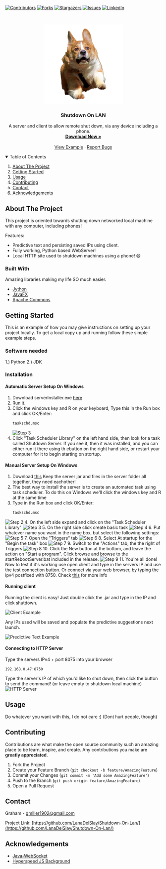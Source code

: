 [![Contributors][contributors-shield]][contributors-url]
[![Forks][forks-shield]][forks-url]
[![Stargazers][stars-shield]][stars-url]
[![Issues][issues-shield]][issues-url]
[![LinkedIn][linkedin-shield]][linkedin-url]



<!-- PROJECT LOGO -->
<br />
<p align="center">
  <a href="https://github.com/LanaDelSlay/Shutdown-On-Lan/blob/main/corgi.png">
    <img src="Corgi.png" alt="Logo" width="256" height="256">
  </a>

  <h3 align="center">Shutdown On LAN</h3>

  <p align="center">
    A server and client to allow remote shut down, via any device including a phone.
    <br />
    <a href="https://github.com/LanaDelSlay/Shutdown-On-Lan/releases"><strong>Download Now »</strong></a>
    <br />
    <br />
    <a href="https://i.imgur.com/XkbcIeS.png">View Example</a>
    ·
    <a href="https://github.com/LanaDelSlay/Shutdown-On-Lan/issues">Report Bugs</a>
  
</p>



<!-- TABLE OF CONTENTS -->
<details open="open">
  <summary>Table of Contents</summary>
  <ol>
    <li>
      <a href="#about-the-project">About The Project</a>
      <ul>
      </ul>
    </li>
    <li><a href="#getting-started">Getting Started</a></li>
    <li><a href="#usage">Usage</a></li>
    <li><a href="#contributing">Contributing</a></li>
    <li><a href="#contact">Contact</a></li>
    <li><a href="#acknowledgements">Acknowledgements</a></li>
  </ol>
</details>



<!-- ABOUT THE PROJECT -->
## About The Project
This project is oriented towards shutting down networked local machine with any computer, including phones!

Features:
* Predictive text and persisting saved IPs using client.
* Fully working, Python based WebServer!
* Local HTTP site used to shutdown machines using a phone! :smile:

### Built With

Amazing libraries making my life SO much easier.
* [Jython](https://www.jython.org/)
* [JavaFX](https://openjfx.io/)
* [Apache Commons](https://commons.apache.org/)



<!-- GETTING STARTED -->
## Getting Started

This is an example of how you may give instructions on setting up your project locally.
To get a local copy up and running follow these simple example steps.

### Software needed
1.) Python
2.) JDK

### Installation

#### Automatic Server Setup On Windows
1. Download serverInstaller.exe [here](https://github.com/LanaDelSlay/Shutdown-On-Lan/releases)
2. Run it.
3. Click the windows key and R on your keyboard, Type this in the Run box and click OK/Enter:
   ```sh
   taskschd.msc
   ```
   <img src="https://i.imgur.com/0oawp9G.png" alt="Step 3">
4. Click "Task Scheduler Library" on the left hand side, then look for a task called Shutdown Server. If you see it, then it was installed, and you can either run it there using th ebutton on the right hand side, or restart your computer for it to begin starting on stortup.

#### Manual Server Setup On Windows

1. Download [this](https://github.com/LanaDelSlay/Shutdown-On-Lan/releases) Keep the server jar and files in the server folder all together, they need eachother!
2. The best way to install the server is to create an automated task using task scheduler. To do this on Windows we'll click the windows key and R at the same time
3. Type in the Run box and click OK/Enter:
   ```sh
   taskschd.msc
   ```
<img src="https://i.imgur.com/0oawp9G.png" alt="Step 2">
4. On the left side expand and click on the "Task Scheduler Library"
<img src="https://i.imgur.com/s0P0jRP.png" alt="Step 3">
5. On the right side click create basic task 
<img src="https://i.imgur.com/GVVJcKt.png" alt="Step 4">
6. Put whatever name you want in the name box, but select the following settings:
<img src="https://i.imgur.com/p3Bp8h0.png" alt="Step 5">
7. Open the "Triggers" tab
<img src="https://i.imgur.com/ibdZ4d0.png" alt="Step 6">
8. Select At startup for the "Begin the task" box
<img src="https://i.imgur.com/sG6TkeB.png" alt="Step 7">
9. Switch to the "Actions" tab, the the right of Triggers
<img src="https://i.imgur.com/dX5CnKV.png" alt="Step 8">
10. Click the New button at the bottom, and leave the action on "Start a program". Click browse and browse to the startRebootServer.bat included in the release. 
<img src="https://i.imgur.com/5IfIYpg.png" alt="Step 9">
11. You're all done! Now to test if it's working use open client and type in the servers IP and use the test connection button. Or connect via your web browser, by typing the ipv4 postfixed with 8750. Check <a href="#connecting-to-http-server">this</a> for more info 

#### Running client
Running the client is easy! Just double click the .jar and type in the IP and click shutdown.

<img src="https://i.imgur.com/XkbcIeS.png" alt="Client Example">

Any IPs used will be saved and populate the predictive suggestions next launch.

<img src="https://i.imgur.com/2Nod8CU.png" alt="Predictive Text Example">

#### Connecting to HTTP Server
Type the servers IPv4 + port 8075 into your browser 
```
192.168.0.47:8750
```
Type the server's IP of which you'd like to shut down, then click the button to send the command! (or leave empty to shutdown local machine)
<img src="https://i.imgur.com/LQkQP6T.png" alt="HTTP Server">

<!-- USAGE EXAMPLES -->
## Usage

Do whatever you want with this, I do not care :) (Dont hurt people, though)

<!-- CONTRIBUTING -->
## Contributing

Contributions are what make the open source community such an amazing place to be learn, inspire, and create. Any contributions you make are **greatly appreciated**.

1. Fork the Project
2. Create your Feature Branch (`git checkout -b feature/AmazingFeature`)
3. Commit your Changes (`git commit -m 'Add some AmazingFeature'`)
4. Push to the Branch (`git push origin feature/AmazingFeature`)
5. Open a Pull Request


<!-- CONTACT -->
## Contact

Graham - gmiller1902@gmail.com

Project Link: [https://github.com/LanaDelSlay/Shutdown-On-Lan/](https://github.com/LanaDelSlay/Shutdown-On-Lan/)

<!-- ACKNOWLEDGEMENTS -->
## Acknowledgements
* [Java-WebSocket](https://github.com/TooTallNate/Java-WebSocket)
* [Hyperspeed JS Background](https://fdossena.com/?p=warpspeed/i.frag)



<!-- MARKDOWN LINKS & IMAGES -->
<!-- https://www.markdownguide.org/basic-syntax/#reference-style-links -->
[contributors-shield]: https://img.shields.io/github/contributors/LanaDelSlay/Shutdown-On-Lan.svg?style=for-the-badge
[contributors-url]: https://github.com/LanaDelSlay/Shutdown-On-Lan/graphs/contributors
[forks-shield]: https://img.shields.io/github/forks/LanaDelSlay/Shutdown-On-Lan.svg?style=for-the-badge
[forks-url]: https://github.com/LanaDelSlay/Shutdown-On-Lan/network/members
[stars-shield]: https://img.shields.io/github/stars/LanaDelSlay/Shutdown-On-Lan.svg?style=for-the-badge
[stars-url]: https://github.com/LanaDelSlay/Shutdown-On-Lan/stargazers
[issues-shield]: https://img.shields.io/github/issues/LanaDelSlay/Shutdown-On-Lan.svg?style=for-the-badge
[issues-url]: https://github.com/LanaDelSlay/Shutdown-On-Lan/issues
[linkedin-shield]: https://img.shields.io/badge/-LinkedIn-black.svg?style=for-the-badge&logo=linkedin&colorB=555
[linkedin-url]: https://www.linkedin.com/in/graham-miller-b655611aa/
[product-screenshot]: images/screenshot.png
